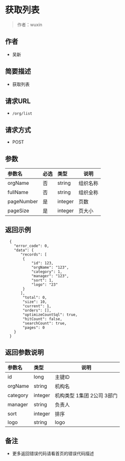 # 获取列表

> 作者：wuxin

## 作者
- 吴新
    
## 简要描述

- 获取列表

## 请求URL
- `/org/list`
  
## 请求方式
- POST 

## 参数

|参数名|必选|类型|说明|
|:----    |:---|:----- |-----   |
|orgName |否  |string |组织名称   |
|fullName |否  |string | 组织全称    |
|pageNumber |是  |integer | 页数    |
|pageSize |是  |integer | 页大小    |


## 返回示例 

``` 
  {
    "error_code": 0,
    "data": {
       "records": [
	   	{
			"id": 123,
			"orgName": "123",
			"category": 1,
			"manager": "123",
			"sort": 1,
			"logo": "23"
		}
	   ],
        "total": 0,
        "size": 10,
        "current": 1,
        "orders": [],
        "optimizeCountSql": true,
        "hitCount": false,
        "searchCount": true,
        "pages": 0
    }
  }
```

## 返回参数说明 

|参数名|类型|说明|
|:-----  |:-----|-----                           |
|id |long   | 主键ID  |
|orgName |string   | 机构名  |
|category |integer   | 机构类型 1集团 2公司 3部门  |
|manager |string   | 负责人  |
|sort |integer   | 排序  |
|logo |string   | logo  |

## 备注 

- 更多返回错误代码请看首页的错误代码描述